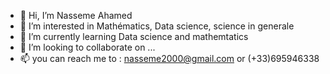 - 👋 Hi, I’m Nasseme Ahamed
- 👀 I’m interested in Mathématics, Data science, science in generale
- 🌱 I’m currently learning Data science and mathemtatics 
- 💞️ I’m looking to collaborate on ...
- 📫 you can reach me to : nasseme2000@gmail.com or (+33)695946338


